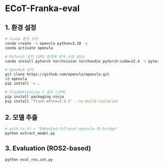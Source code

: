 # ECoT-Franka-eval

## 1. 환경 설정
```bash
# Conda 환경 생성
conda create -n openvla python=3.10 -y
conda activate openvla

# PyTorch 설치 (GPU 환경에 맞게 수정 필요)
conda install pytorch torchvision torchaudio pytorch-cuda=12.4 -c pytorch -c nvidia -y

# OpenVLA 설치
git clone https://github.com/openvla/openvla.git
cd openvla
pip install -e .

# FlashAttention 2 설치 (선택)
pip install packaging ninja
pip install "flash-attn==2.5.5" --no-build-isolation
```

## 2. 모델 추출
```bash
# path_to_hf = "Embodied-CoT/ecot-openvla-7b-bridge" 
python extract_model.py
```

## 3. Evaluation (ROS2-based)
```bash
python eval_ros.cot.py 
```
